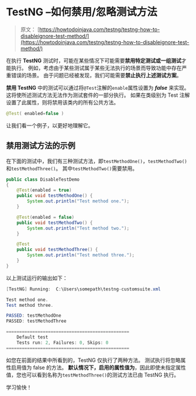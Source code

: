# TestNG –如何禁用/忽略测试方法

> 原文： [https://howtodoinjava.com/testng/testng-how-to-disableignore-test-method/](https://howtodoinjava.com/testng/testng-how-to-disableignore-test-method/)

在执行 **TestNG** 测试时，可能在某些情况下可能需要**禁用特定测试或一组测试**才能执行。 例如，考虑由于某些测试属于某些无法执行的场景而导致功能中存在严重错误的场景。 由于问题已经被发现，我们可能需要**禁止执行上述测试方案**。

**禁用 TestNG** 中的测试可以通过将`@Test`注解的`enable`属性设置为 ***false*** 来实现。 这将使所述测试方法无法作为测试套件的一部分执行。 如果在类级别为 Test 注解设置了此属性，则将禁用该类内的所有公共方法。

```java
@Test( enabled=false )
```

让我们看一个例子，以更好地理解它。

## 禁用测试方法的示例

在下面的测试中，我们有三种测试方法，即`testMethodOne()`，`testMethodTwo()`和`testMethodThree()`。 其中`testMethodTwo()`需要禁用。

```java
public class DisableTestDemo 
{
	@Test(enabled = true)
	public void testMethodOne() {
		System.out.println("Test method one.");
	}

	@Test(enabled = false)
	public void testMethodTwo() {
		System.out.println("Test method two.");
	}

	@Test
	public void testMethodThree() {
		System.out.println("Test method three.");
	}
}

```

以上测试运行的输出如下：

```java
[TestNG] Running:  C:\Users\somepath\testng-customsuite.xml

Test method one.
Test method three.

PASSED: testMethodOne
PASSED: testMethodThree

===============================================
    Default test
    Tests run: 2, Failures: 0, Skips: 0
===============================================

```

如您在前面的结果中所看到的，TestNG 仅执行了两种方法。 测试执行将忽略属性启用值为 false 的方法。 **默认情况下，启用的属性值为**，因此即使未指定属性值，您也可以看到名称为`testMethodThree()`的测试方法已由 TestNG 执行。

学习愉快！